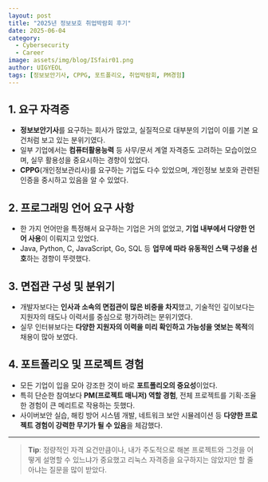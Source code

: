 ```yaml
---
layout: post
title: "2025년 정보보호 취업박람회 후기"
date: 2025-06-04
category:
  - Cybersecurity
  - Career
image: assets/img/blog/ISfair01.png
author: UIGYEOL
tags: [정보보안기사, CPPG, 포트폴리오, 취업박람회, PM경험]
---
```


## 1. 요구 자격증

- **정보보안기사**를 요구하는 회사가 많았고, 실질적으로 대부분의 기업이 이를 기본 요건처럼 보고 있는 분위기였다.
- 일부 기업에서는 **컴퓨터활용능력** 등 사무/문서 계열 자격증도 고려하는 모습이었으며, 실무 활용성을 중요시하는 경향이 있었다.
- **CPPG**(개인정보관리사)를 요구하는 기업도 다수 있었으며, 개인정보 보호와 관련된 인증을 중시하고 있음을 알 수 있었다.

## 2. 프로그래밍 언어 요구 사항

- 한 가지 언어만을 특정해서 요구하는 기업은 거의 없었고, **기업 내부에서 다양한 언어 사용**이 이뤄지고 있었다.
- Java, Python, C, JavaScript, Go, SQL 등 **업무에 따라 유동적인 스택 구성을 선호**하는 경향이 뚜렷했다.

## 3. 면접관 구성 및 분위기

- 개발자보다는 **인사과 소속의 면접관이 많은 비중을 차지**했고, 기술적인 깊이보다는 지원자의 태도나 이력서를 중심으로 평가하려는 분위기였다.
- 실무 인터뷰보다는 **다양한 지원자의 이력을 미리 확인하고 가능성을 엿보는 목적**의 채용이 많아 보였다.

## 4. 포트폴리오 및 프로젝트 경험

- 모든 기업이 입을 모아 강조한 것이 바로 **포트폴리오의 중요성**이었다.
- 특히 단순한 참여보다 **PM(프로젝트 매니저) 역할 경험**, 전체 프로젝트를 기획·조율한 경험이 큰 메리트로 작용하는 듯했다.
- 사이버보안 실습, 해킹 방어 시스템 개발, 네트워크 보안 시뮬레이션 등 **다양한 프로젝트 경험이 강력한 무기가 될 수 있음**을 체감했다.

---

> **Tip**: 정량적인 자격 요건만큼이나, 내가 주도적으로 해본 프로젝트와 그것을 어떻게 설명할 수 있느냐가 중요했고 리눅스 자격증을 요구하지는 않았지만 할 줄 아냐는 질문을 많이 받았다. 
